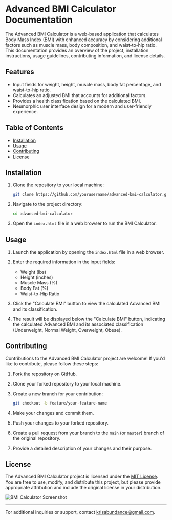 
# Advanced BMI Calculator Documentation

The Advanced BMI Calculator is a web-based application that calculates Body Mass Index (BMI) with enhanced accuracy by considering additional factors such as muscle mass, body composition, and waist-to-hip ratio. This documentation provides an overview of the project, installation instructions, usage guidelines, contributing information, and license details.


## Features
- Input fields for weight, height, muscle mass, body fat percentage, and waist-to-hip ratio.
- Calculates an adjusted BMI that accounts for additional factors.
- Provides a health classification based on the calculated BMI.
- Neumorphic user interface design for a modern and user-friendly experience.



## Table of Contents
- [Installation](#installation)
- [Usage](#usage)
- [Contributing](#contributing)
- [License](#license)



## Installation

1. Clone the repository to your local machine:

   ```sh
   git clone https://github.com/yourusername/advanced-bmi-calculator.git
   ```

2. Navigate to the project directory:

   ```sh
   cd advanced-bmi-calculator
   ```

3. Open the `index.html` file in a web browser to run the BMI Calculator.

## Usage

1. Launch the application by opening the `index.html` file in a web browser.

2. Enter the required information in the input fields:
   - Weight (lbs)
   - Height (inches)
   - Muscle Mass (%)
   - Body Fat (%)
   - Waist-to-Hip Ratio

3. Click the "Calculate BMI" button to view the calculated Advanced BMI and its classification.

4. The result will be displayed below the "Calculate BMI" button, indicating the calculated Advanced BMI and its associated classification (Underweight, Normal Weight, Overweight, Obese).

## Contributing

Contributions to the Advanced BMI Calculator project are welcome! If you'd like to contribute, please follow these steps:

1. Fork the repository on GitHub.

2. Clone your forked repository to your local machine.

3. Create a new branch for your contribution:

   ```sh
   git checkout -b feature/your-feature-name
   ```

4. Make your changes and commit them.

5. Push your changes to your forked repository.

6. Create a pull request from your branch to the `main` (or `master`) branch of the original repository.

7. Provide a detailed description of your changes and their purpose.

## License

The Advanced BMI Calculator project is licensed under the [MIT License](LICENSE). You are free to use, modify, and distribute this project, but please provide appropriate attribution and include the original license in your distribution.




![BMI Calculator Screenshot](screenshot.png)


---

For additional inquiries or support, contact [krisabundance@gmail.com](mailto:krisabundance@gmail.com).
```

